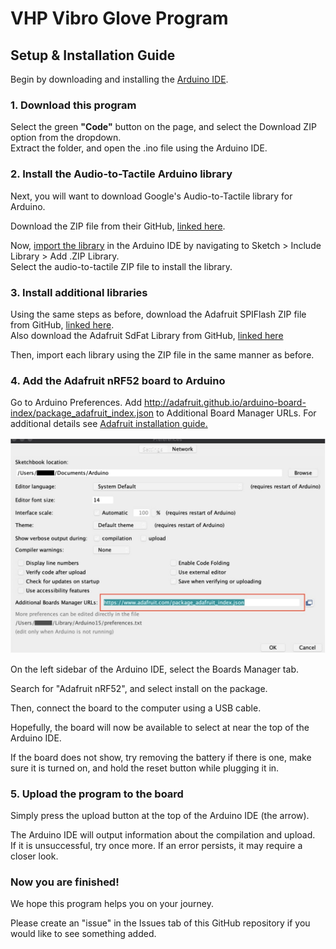 # VHP Vibro Glove Program

## Setup & Installation Guide

Begin by downloading and installing the [Arduino IDE](https://support.arduino.cc/hc/en-us/articles/360019833020-Download-and-install-Arduino-IDE).

### 1. Download this program

Select the green **"Code"** button on the page, and select the Download ZIP option from the dropdown. <br>
Extract the folder, and open the .ino file using the Arduino IDE.

### 2. Install the Audio-to-Tactile Arduino library

Next, you will want to download Google's Audio-to-Tactile library for Arduino.

Download the ZIP file from their GitHub, [linked here](https://github.com/google/audio-to-tactile/archive/refs/heads/main.zip).

Now, [import the library](https://docs.arduino.cc/software/ide-v1/tutorials/installing-libraries#importing-a-zip-library) in the Arduino IDE by navigating to Sketch > Include Library > Add .ZIP Library. <br>
Select the audio-to-tactile ZIP file to install the library.

### 3. Install additional libraries

Using the same steps as before, download the Adafruit SPIFlash ZIP file from GitHub, [linked here](https://github.com/adafruit/Adafruit_SPIFlash/archive/refs/heads/master.zip). <br>
Also download the Adafruit SdFat Library from GitHub, [linked here](https://github.com/adafruit/SdFat/archive/refs/heads/master.zip)

Then, import each library using the ZIP file in the same manner as before.

### 4. Add the Adafruit nRF52 board to Arduino

Go to Arduino Preferences. Add http://adafruit.github.io/arduino-board-index/package_adafruit_index.json to Additional Board Manager URLs. For additional details see [Adafruit installation guide.](https://learn.adafruit.com/introducing-the-adafruit-nrf52840-feather/arduino-bsp-setup)

![Alt text](image.png)

On the left sidebar of the Arduino IDE, select the Boards Manager tab.

Search for "Adafruit nRF52", and select install on the package.

Then, connect the board to the computer using a USB cable.

Hopefully, the board will now be available to select at near the top of the Arduino IDE.

If the board does not show, try removing the battery if there is one, make sure it is turned on, and hold the reset button while plugging it in.

### 5. Upload the program to the board

Simply press the upload button at the top of the Arduino IDE (the arrow).

The Arduino IDE will output information about the compilation and upload. <br>
If it is unsuccessful, try once more. If an error persists, it may require a closer look.

### Now you are finished!

We hope this program helps you on your journey.

Please create an "issue" in the Issues tab of this GitHub repository if you would like to see something added.
